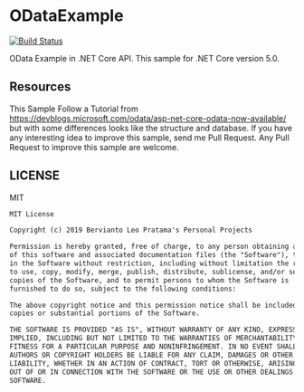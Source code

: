 # ODataExample

[![Build Status](https://dev.azure.com/berviantoleo/ODataExample/_apis/build/status/bervProject.ODataExample?branchName=master)](https://dev.azure.com/berviantoleo/ODataExample/_build/latest?definitionId=1&branchName=master)

OData Example in .NET Core API. This sample for .NET Core version 5.0.

## Resources

This Sample Follow a Tutorial from https://devblogs.microsoft.com/odata/asp-net-core-odata-now-available/ but with some differences looks like the structure and database. If you have any interesting idea to improve this sample, send me Pull Request. Any Pull Request to improve this sample are welcome.

## LICENSE

MIT

```markdown
MIT License

Copyright (c) 2019 Bervianto Leo Pratama's Personal Projects

Permission is hereby granted, free of charge, to any person obtaining a copy
of this software and associated documentation files (the "Software"), to deal
in the Software without restriction, including without limitation the rights
to use, copy, modify, merge, publish, distribute, sublicense, and/or sell
copies of the Software, and to permit persons to whom the Software is
furnished to do so, subject to the following conditions:

The above copyright notice and this permission notice shall be included in all
copies or substantial portions of the Software.

THE SOFTWARE IS PROVIDED "AS IS", WITHOUT WARRANTY OF ANY KIND, EXPRESS OR
IMPLIED, INCLUDING BUT NOT LIMITED TO THE WARRANTIES OF MERCHANTABILITY,
FITNESS FOR A PARTICULAR PURPOSE AND NONINFRINGEMENT. IN NO EVENT SHALL THE
AUTHORS OR COPYRIGHT HOLDERS BE LIABLE FOR ANY CLAIM, DAMAGES OR OTHER
LIABILITY, WHETHER IN AN ACTION OF CONTRACT, TORT OR OTHERWISE, ARISING FROM,
OUT OF OR IN CONNECTION WITH THE SOFTWARE OR THE USE OR OTHER DEALINGS IN THE
SOFTWARE.
```
